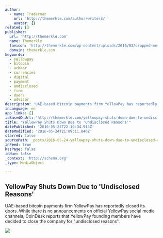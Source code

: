 ```yaml
---
author:
  - name: Traderman
    url: 'http://themerkle.com/author/writer8/'
    avatar: {}
related: []
publisher:
  url: 'http://themerkle.com'
  name: Themerkle
  favicon: 'http://themerkle.com/wp-content/uploads/2016/03/cropped-merkle-white-1-192x192.png'
  domain: themerkle.com
keywords:
  - yellowpay
  - bitcoin
  - achkar
  - currencies
  - digital
  - payment
  - undisclosed
  - firm
  - doors
  - advisor
description: 'UAE-based bitcoin payments firm YellowPay has reportedly closed its doors. While there is no announcements on official YellowPay social media channels, CoinDesk reports that YellowPay founding members have decided to close the company for "undisclosed reasons".'
inLanguage: en
app_links: []
isBasedOnUrl: 'http://themerkle.com/yellowpay-shuts-down-due-to-undisclosed-reasons/'
title: "YellowPay Shuts Down Due to 'Undisclosed Reasons'"
datePublished: '2016-05-24T22:10:34.914Z'
dateModified: '2016-05-24T21:09:11.040Z'
starred: false
sourcePath: _posts/2016-05-24-yellowpay-shuts-down-due-to-undisclosed-reasons.md
inFeed: true
hasPage: false
inNav: false
_context: 'http://schema.org'
_type: MediaObject

---
```

<article style=""><h1>YellowPay Shuts Down Due to 'Undisclosed Reasons'</h1><p>UAE-based bitcoin payments firm YellowPay has reportedly closed its doors. While there is no announcements on official YellowPay social media channels, CoinDesk reports that YellowPay founding members have decided to close the company for "undisclosed reasons".</p><img src="http://themerkle.com/wp-content/uploads/2015/03/shutterstock_9199570-211x150.jpg" /></article>